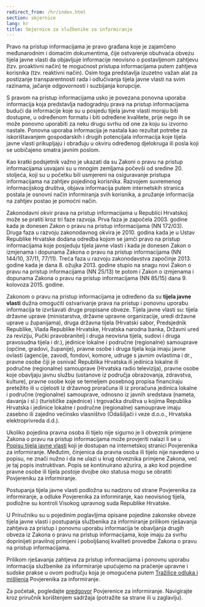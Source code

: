 ```yaml
---
redirect_from: /hr/index.html
section: smjernice
lang: hr
title: Smjernice za službenike za informiranje
---
```


Pravo na pristup informacijama je pravo građana koje je zajamčeno međunarodnim i domaćim dokumentima, čije ostvarenje obuhvaća obvezu tijela javne vlasti da objavljuje informacije neovisno o postavljenom zahtjevu (tzv. proaktivni način) te mogućnost pristupa informacijama  putem zahtjeva korisnika (tzv. reaktivni način). Osim toga predstavlja izuzetno važan alat za postizanje transparentnosti rada i odlučivanja tijela javne vlasti na svim razinama, jačanje odgovornosti i suzbijanja korupcije.

S pravom na pristup informacijama usko je povezana ponovna uporaba informacija koja predstavlja nadogradnju prava na pristup informacijama budući da informacije koje su u posjedu tijela javne vlasti moraju  biti dostupne, u određenom formatu i biti određene kvalitete, prije nego ih se može ponovno uporabiti za neku drugu svrhu od one za koju su izvorno nastale. Ponovna uporaba informacija je nastala kao rezultat potrebe za iskorištavanjem gospodarskih i drugih potencijala informacija koje tijela javne vlasti prikupljaju i obrađuju u okviru određenog djelokruga ili posla koji se uobičajeno smatra javnim poslom.

Kao kratki podsjetnik važno je ukazati da su Zakoni o pravu na pristup informacijama usvajani su u mnogim zemljama počevši od sredine 20. stoljeća, koji su u početku bili usmjereni na osiguravanje pristupa informacijama na zahtjev pojedinog korisnika. Razvojem suvremenog  informacijskog  društva, objava informacija putem internetskih stranica postala je osnovni način informiranja svih korisnika, a pružanje informacija na zahtjev postao je pomoćni način.

Zakonodavni okvir prava na pristup informacijama u Republici Hrvatskoj može se pratiti kroz tri faze razvoja. Prva faza je započela 2003. godine kada je donesen Zakon o pravu na pristup informacijama (NN 172/03). Druga faza u  razvoju zakonodavnog okvira je 2010. godina kada je u Ustav Republike Hrvatske dodana odredba kojom se jamči pravo na pristup informacijama koje posjeduju tijela javne vlasti i kada je donesen Zakon o izmjenama i dopunama Zakona o pravu na pristup informacijama (NN 144/10, 37/11, 77/11). Treća faza u razvoju zakonodavstva započinje 2013. godine kada je dana 8. ožujka 2013. godine stupio na snagu novi Zakon o pravu na pristup informacijama (NN 25/13) te potom i Zakon o izmjenama i dopunama Zakona o pravu na pristup informacijama (NN 85/15) dana 9. kolovoza 2015. godine.

Zakonom o pravu na pristup informacijama je određeno da su **tijela javne vlasti** dužna omogućiti ostvarivanje prava na pristup i ponovnu uporabu informacija te izvršavati druge propisane obveze. Tijela javne vlasti su: tijela državne uprave (ministarstva, državne upravne organizacije, uredi državne uprave u županijama), druga državna tijela (Hrvatski sabor, Predsjednik Republike, Vlada Republike Hrvatske, Hrvatska narodna banka, Državni ured za reviziju, Pučki pravobranitelj i druga neovisna tijela, sudovi i druga pravosudna tijela i dr.), jedinice lokalne i područne (regionalne) samouprave (općine, gradovi, županije), pravne osobe i druga tijela koja imaju javne ovlasti (agencije, zavodi, fondovi, komore, udruge s javnim ovlastima i dr., pravne osobe čiji je osnivač Republika Hrvatska ili jedinica lokalne ili područne (regionalne) samouprave (Hrvatska radio televizija), pravne osobe koje obavljaju javnu službu (ustanove iz područja obrazovanja, zdravstva, kulture), pravne osobe koje se temeljem posebnog propisa financiraju pretežito ili u cijelosti iz državnog proračuna ili iz proračuna jedinica lokalne i područne (regionalne) samouprave, odnosno iz javnih sredstava (nameta, davanja i sl.) (turističke zajednice) i trgovačka društva u kojima Republika Hrvatska i jedinice lokalne i područne (regionalne) samouprave imaju zasebno ili zajedno većinsko vlasništvo (Odašiljači i veze d.o.o., Hrvatska elektroprivreda d.d.).

Ukoliko pojedina pravna osoba ili tijelo nije sigurno je li obveznik primjene Zakona o pravu na pristup informacijama može provjeriti nalazi li se u [Popisu tijela javne vlasti](http://tjv.pristupinfo.hr) koji je dostupan na internetskoj stranici Povjerenika za informiranje. Međutim, činjenica da pravna osoba ili tijelo nije navedeno u popisu, ne znači nužno i da ne ulazi u krug obveznika primjene Zakona, već je taj popis instruktivan. Popis se kontinuirano ažurira, a ako kod pojedine pravne osobe ili tijela postoje dvojbe oko statusa mogu se obratiti Povjereniku za informiranje.

Postupanja tijela javne vlasti podložna su nadzoru od strane Povjerenika za informiranje, a odluke Povjerenika za informiranje, kao neovisnog tijela, podložne su kontroli Visokog upravnog suda Republike Hrvatske.

U Priručniku su u pojedinim poglavljima opisane pojedine zakonske obveze tijela javne vlasti i postupanja službenika za informiranje prilikom rješavanja zahtjeva za pristup i ponovnu uporabu informacija te obavljanja drugih obveza iz Zakona o pravu na pristup informacijama, koje imaju za svrhu doprinijeti pravilnoj primjeni i poboljšanoj kvaliteti provedbe Zakona o pravu na pristup informacijama.

Prilikom rješavanja zahtjeva za pristup informacijama i ponovnu uporabu informacija službenike za informiranje upućujemo na praćenje upravne i sudske prakse u ovom području koja je omogućena putem [Tražilice odluka i mišljenja](http://tom.pristupinfo.hr) Povjerenika za informiranje.

Za početak, pogledajte [predgovor](predgovor/) Povjerenice za informiranje. Navigirajte kroz priručnik korištenjem sadržaja (potražite sa strane ili u zaglavlju).